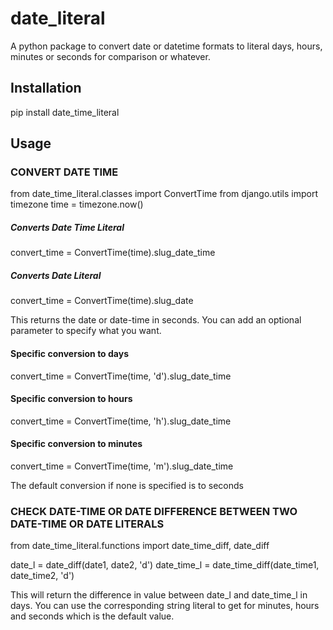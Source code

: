 # date_literal
A python package to convert date or datetime formats to literal days, hours, minutes or seconds for comparison or whatever.

## Installation
pip install date_time_literal

## Usage
### CONVERT DATE TIME
from date_time_literal.classes import ConvertTime
from django.utils import timezone
time = timezone.now()

##### Converts Date Time Literal
convert_time = ConvertTime(time).slug_date_time

##### Converts Date Literal
convert_time = ConvertTime(time).slug_date

This returns the date or date-time in seconds. You can add an optional parameter to specify what you want.

#### Specific conversion to days
convert_time = ConvertTime(time, 'd').slug_date_time

#### Specific conversion to hours
convert_time = ConvertTime(time, 'h').slug_date_time

#### Specific conversion to minutes
convert_time = ConvertTime(time, 'm').slug_date_time

The default conversion if none is specified is to seconds

### CHECK DATE-TIME OR DATE DIFFERENCE BETWEEN TWO DATE-TIME OR DATE LITERALS
from date_time_literal.functions import date_time_diff, date_diff

date_l = date_diff(date1, date2, 'd')
date_time_l = date_time_diff(date_time1, date_time2, 'd')

This will return the difference in value between date_l and date_time_l in days. You can use the 
corresponding string literal to get for minutes, hours and seconds which is the default value.

